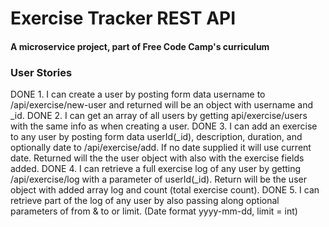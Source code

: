 # Exercise Tracker REST API

#### A microservice project, part of Free Code Camp's curriculum

### User Stories

DONE 1. I can create a user by posting form data username to /api/exercise/new-user and returned will be an object with username and _id.
DONE 2. I can get an array of all users by getting api/exercise/users with the same info as when creating a user.
DONE 3. I can add an exercise to any user by posting form data userId(_id), description, duration, and optionally date to /api/exercise/add. If no date supplied it will use current date. Returned will the the user object with also with the exercise fields added.
DONE 4. I can retrieve a full exercise log of any user by getting /api/exercise/log with a parameter of userId(_id). Return will be the user object with added array log and count (total exercise count).
DONE 5. I can retrieve part of the log of any user by also passing along optional parameters of from & to or limit. (Date format yyyy-mm-dd, limit = int)
